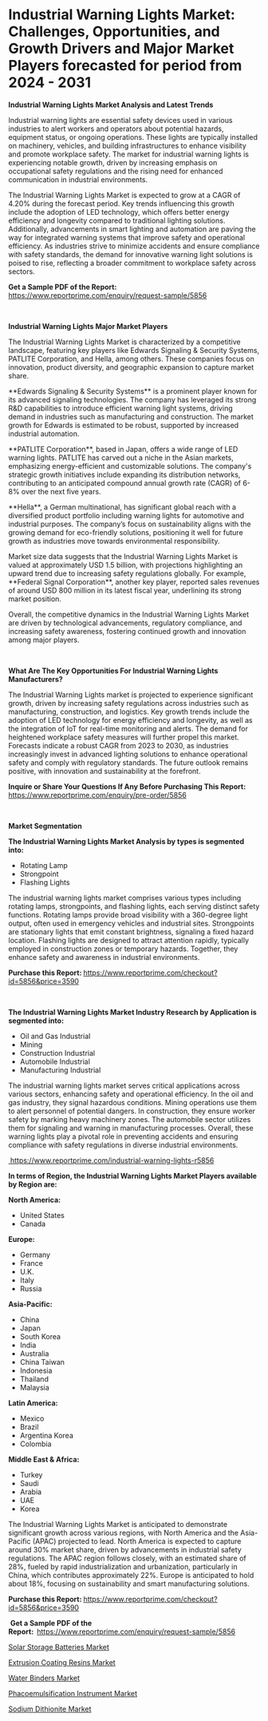 <p><h1>Industrial Warning Lights Market: Challenges, Opportunities, and Growth Drivers and Major Market Players forecasted for period from 2024 - 2031</h1></p><p><strong>Industrial Warning Lights Market Analysis and Latest Trends</strong></p>
<p><p>Industrial warning lights are essential safety devices used in various industries to alert workers and operators about potential hazards, equipment status, or ongoing operations. These lights are typically installed on machinery, vehicles, and building infrastructures to enhance visibility and promote workplace safety. The market for industrial warning lights is experiencing notable growth, driven by increasing emphasis on occupational safety regulations and the rising need for enhanced communication in industrial environments.</p><p>The Industrial Warning Lights Market is expected to grow at a CAGR of 4.20% during the forecast period. Key trends influencing this growth include the adoption of LED technology, which offers better energy efficiency and longevity compared to traditional lighting solutions. Additionally, advancements in smart lighting and automation are paving the way for integrated warning systems that improve safety and operational efficiency. As industries strive to minimize accidents and ensure compliance with safety standards, the demand for innovative warning light solutions is poised to rise, reflecting a broader commitment to workplace safety across sectors.</p></p>
<p><strong>Get a Sample PDF of the Report:&nbsp;</strong> <a href="https://www.reportprime.com/enquiry/request-sample/5856">https://www.reportprime.com/enquiry/request-sample/5856</a></p>
<p>&nbsp;</p>
<p><strong>Industrial Warning Lights Major Market Players</strong></p>
<p><p>The Industrial Warning Lights Market is characterized by a competitive landscape, featuring key players like Edwards Signaling & Security Systems, PATLITE Corporation, and Hella, among others. These companies focus on innovation, product diversity, and geographic expansion to capture market share.</p><p>**Edwards Signaling & Security Systems** is a prominent player known for its advanced signaling technologies. The company has leveraged its strong R&D capabilities to introduce efficient warning light systems, driving demand in industries such as manufacturing and construction. The market growth for Edwards is estimated to be robust, supported by increased industrial automation.</p><p>**PATLITE Corporation**, based in Japan, offers a wide range of LED warning lights. PATLITE has carved out a niche in the Asian markets, emphasizing energy-efficient and customizable solutions. The company's strategic growth initiatives include expanding its distribution networks, contributing to an anticipated compound annual growth rate (CAGR) of 6-8% over the next five years.</p><p>**Hella**, a German multinational, has significant global reach with a diversified product portfolio including warning lights for automotive and industrial purposes. The company’s focus on sustainability aligns with the growing demand for eco-friendly solutions, positioning it well for future growth as industries move towards environmental responsibility.</p><p>Market size data suggests that the Industrial Warning Lights Market is valued at approximately USD 1.5 billion, with projections highlighting an upward trend due to increasing safety regulations globally. For example, **Federal Signal Corporation**, another key player, reported sales revenues of around USD 800 million in its latest fiscal year, underlining its strong market position.</p><p>Overall, the competitive dynamics in the Industrial Warning Lights Market are driven by technological advancements, regulatory compliance, and increasing safety awareness, fostering continued growth and innovation among major players.</p></p>
<p>&nbsp;</p>
<p><strong>What Are The Key Opportunities For Industrial Warning Lights Manufacturers?</strong></p>
<p><p>The Industrial Warning Lights market is projected to experience significant growth, driven by increasing safety regulations across industries such as manufacturing, construction, and logistics. Key growth trends include the adoption of LED technology for energy efficiency and longevity, as well as the integration of IoT for real-time monitoring and alerts. The demand for heightened workplace safety measures will further propel this market. Forecasts indicate a robust CAGR from 2023 to 2030, as industries increasingly invest in advanced lighting solutions to enhance operational safety and comply with regulatory standards. The future outlook remains positive, with innovation and sustainability at the forefront.</p></p>
<p><strong>Inquire or Share Your Questions If Any Before Purchasing This Report:</strong> <a href="https://www.reportprime.com/enquiry/pre-order/5856">https://www.reportprime.com/enquiry/pre-order/5856</a></p>
<p>&nbsp;</p>
<p><strong>Market Segmentation</strong></p>
<p><strong>The Industrial Warning Lights Market Analysis by types is segmented into:</strong></p>
<p><ul><li>Rotating Lamp</li><li>Strongpoint</li><li>Flashing Lights</li></ul></p>
<p><p>The industrial warning lights market comprises various types including rotating lamps, strongpoints, and flashing lights, each serving distinct safety functions. Rotating lamps provide broad visibility with a 360-degree light output, often used in emergency vehicles and industrial sites. Strongpoints are stationary lights that emit constant brightness, signaling a fixed hazard location. Flashing lights are designed to attract attention rapidly, typically employed in construction zones or temporary hazards. Together, they enhance safety and awareness in industrial environments.</p></p>
<p><strong>Purchase this Report:&nbsp;</strong><a href="https://www.reportprime.com/checkout?id=5856&price=3590">https://www.reportprime.com/checkout?id=5856&price=3590</a></p>
<p>&nbsp;</p>
<p><strong>The Industrial Warning Lights Market Industry Research by Application is segmented into:</strong></p>
<p><ul><li>Oil and Gas Industrial</li><li>Mining</li><li>Construction Industrial</li><li>Automobile Industrial</li><li>Manufacturing Industrial</li></ul></p>
<p><p>The industrial warning lights market serves critical applications across various sectors, enhancing safety and operational efficiency. In the oil and gas industry, they signal hazardous conditions. Mining operations use them to alert personnel of potential dangers. In construction, they ensure worker safety by marking heavy machinery zones. The automobile sector utilizes them for signaling and warning in manufacturing processes. Overall, these warning lights play a pivotal role in preventing accidents and ensuring compliance with safety regulations in diverse industrial environments.</p></p>
<p><a href="https://www.reportprime.com/industrial-warning-lights-r5856">&nbsp;https://www.reportprime.com/industrial-warning-lights-r5856</a></p>
<p><strong>In terms of Region, the Industrial Warning Lights Market Players available by Region are:</strong></p>
<p>
    <p> <strong> North America: </strong>
        <ul>
            <li>United States</li>
            <li>Canada</li>
        </ul>
        </p> 
    <p> <strong> Europe: </strong>
        <ul>
            <li>Germany</li>
            <li>France</li>
            <li>U.K.</li>
            <li>Italy</li>
            <li>Russia</li>
        </ul>
        </p> 
    <p> <strong> Asia-Pacific: </strong>
        <ul>
            <li>China</li>
            <li>Japan</li>
            <li>South Korea</li>
            <li>India</li>
            <li>Australia</li>
            <li>China Taiwan</li>
            <li>Indonesia</li>
            <li>Thailand</li>
            <li>Malaysia</li>
        </ul>
        </p> 
    <p> <strong> Latin America: </strong>
        <ul>
            <li>Mexico</li>
            <li>Brazil</li>
            <li>Argentina Korea</li>
            <li>Colombia</li>
        </ul>
        </p> 
    <p> <strong> Middle East & Africa: </strong>
        <ul>
            <li>Turkey</li>
            <li>Saudi</li>
            <li>Arabia</li>
            <li>UAE</li>
            <li>Korea</li>
        </ul>
    </p>
    </p>
<p><p>The Industrial Warning Lights Market is anticipated to demonstrate significant growth across various regions, with North America and the Asia-Pacific (APAC) projected to lead. North America is expected to capture around 30% market share, driven by advancements in industrial safety regulations. The APAC region follows closely, with an estimated share of 28%, fueled by rapid industrialization and urbanization, particularly in China, which contributes approximately 22%. Europe is anticipated to hold about 18%, focusing on sustainability and smart manufacturing solutions.</p></p>
<p><strong>Purchase this Report: </strong><a href="https://www.reportprime.com/checkout?id=5856&price=3590">https://www.reportprime.com/checkout?id=5856&price=3590</a></p>
<p>&nbsp;<strong>Get a Sample PDF of the Report:&nbsp;&nbsp;</strong><a href="https://www.reportprime.com/enquiry/request-sample/5856">https://www.reportprime.com/enquiry/request-sample/5856</a></p>
<p><strong></strong></p>
<p><p><a href="https://github.com/elizabethdagraca/Market-Research-Report-List-4/blob/main/solar-storage-batteries-market.md">Solar Storage Batteries Market</a></p><p><a href="https://medium.com/@tigerlookbaliw/future-insights-into-the-extrusion-coating-resins-market-trends-and-regional-analysis-for-the-year-60d22b410b6f">Extrusion Coating Resins Market</a></p><p><a href="https://medium.com/@sjdhshjc2456654/global-water-binders-market-size-and-market-trends-analysis-by-regional-outlook-competitive-bc9a654cedaa">Water Binders Market</a></p><p><a href="https://issuu.com/reportprime-2/docs/phacoemulsification-instrument-mark_824ab9b7602a4a">Phacoemulsification Instrument Market</a></p><p><a href="https://www.linkedin.com/pulse/emerging-market-trends-regional-analysis-sodium-dithionite-nymcf?trackingId=tRKRM3FDTAq3TgWXk13k8A%3D%3D">Sodium Dithionite Market</a></p></p>